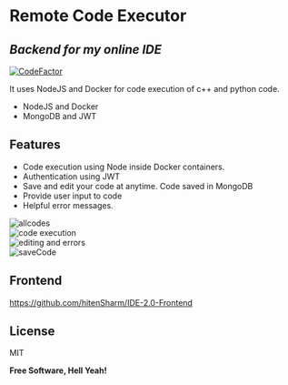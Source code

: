 <h1 class="code-line" data-line-start=0 data-line-end=1 ><a id="Remote_Code_Executor_0"></a>Remote Code Executor</h1>
<h2 class="code-line" data-line-start=1 data-line-end=2 ><a id="_Backend_for_my_online_IDE__1"></a><em>Backend for my online IDE</em></h2>
<p class="has-line-data" data-line-start="3" data-line-end="4"><a href="https://www.codefactor.io/repository/github/hitensharm/ide-2.0"><img src="https://www.codefactor.io/repository/github/hitensharm/ide-2.0/badge" alt="CodeFactor"></a></p>
<p class="has-line-data" data-line-start="5" data-line-end="6">It uses NodeJS and Docker for code execution of c++ and python code.</p>
<ul>
<li class="has-line-data" data-line-start="7" data-line-end="8">NodeJS and Docker</li>
<li class="has-line-data" data-line-start="8" data-line-end="9">MongoDB and JWT</li>
</ul>
<h2 class="code-line" data-line-start=9 data-line-end=10 ><a id="Features_9"></a>Features</h2>
<ul>
<li class="has-line-data" data-line-start="11" data-line-end="12">Code execution using Node inside Docker containers.</li>
<li class="has-line-data" data-line-start="12" data-line-end="13">Authentication using JWT</li>
<li class="has-line-data" data-line-start="13" data-line-end="14">Save and edit your code at anytime. Code saved in MongoDB</li>
<li class="has-line-data" data-line-start="14" data-line-end="15">Provide user input to code</li>
<li class="has-line-data" data-line-start="15" data-line-end="17">Helpful error messages.</li>
</ul>
<p class="has-line-data" data-line-start="17" data-line-end="21"><img src="https://user-images.githubusercontent.com/56029311/118812918-44150700-b8cc-11eb-8713-71389670d960.png" alt="allcodes"><br>
<img src="https://user-images.githubusercontent.com/56029311/118812929-46776100-b8cc-11eb-874f-f47ff02f55ff.png" alt="code execution"><br>
<img src="https://user-images.githubusercontent.com/56029311/118812950-4bd4ab80-b8cc-11eb-8bb1-9d2c7530b876.png" alt="editing and errors"><br>
<img src="https://user-images.githubusercontent.com/56029311/118812956-4d9e6f00-b8cc-11eb-9d50-268f71d40243.png" alt="saveCode"></p>
<h2 class="code-line" data-line-start=22 data-line-end=23 ><a id="Frontend_22"></a>Frontend</h2>
<p class="has-line-data" data-line-start="23" data-line-end="24"><a href="https://github.com/hitenSharm/IDE-2.0-Frontend">https://github.com/hitenSharm/IDE-2.0-Frontend</a></p>
<h2 class="code-line" data-line-start=25 data-line-end=26 ><a id="License_25"></a>License</h2>
<p class="has-line-data" data-line-start="27" data-line-end="28">MIT</p>
<p class="has-line-data" data-line-start="29" data-line-end="30"><strong>Free Software, Hell Yeah!</strong></p>
